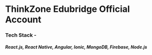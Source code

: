 # ThinkZone Edubridge Official Account

### Tech Stack -
#### _React.js, React Native, Angular, Ionic, MongoDB, Firebase, Node.js_

<!---
ThinkzoneEdu/ThinkzoneEdu is a ✨ special ✨ repository because its `README.md` (this file) appears on your GitHub profile.
You can click the Preview link to take a look at your changes.
--->
